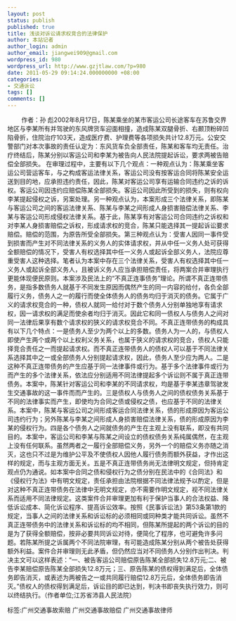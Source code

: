 ```yaml
---
layout: post
status: publish
published: true
title: 浅谈对诉讼请求权竞合的法律保护
author: 本站记者
author_login: admin
author_email: jiangwei909@gmail.com
wordpress_id: 980
wordpress_url: http://www.gzjtlaw.com/?p=980
date: 2011-05-29 09:14:24.000000000 +08:00
categories:
- 交通诉讼
tags: []
comments: []
---
```

　　 作者：孙 彪2002年8月17日，陈某乘坐的某市客运公司长途客车在苏鲁交界地区与李某所有并驾驶的东风牌货车迎面相撞，造成陈某双腿骨折、右颞顶粉碎凹陷骨折，住院治疗103天，造成医疗费、护理费等各项损失共计12.8万元。公安交警部门对本次事故的责任认定为：东风货车负全部责任，陈某和客车均无责任。治疗终结后，陈某分别以客运公司和李某为被告向人民法院提起诉讼，要求两被告赔偿全部损失。 在审理过程中，主要有以下几个观点：一种观点认为：陈某乘坐客运公司营运客车，与之构成客运法律关系，客运公司没有按客运合同将陈某安全运送到目的地，应承担违约责任，因此，陈某对客运公司享有运输合同违约之诉的诉权。客运公司因违约应赔偿陈某全部损失。客运公司因此所受到的损失，则有权向李某提起侵权之诉，另案处理。另一种观点认为，本案形成三个法律关系，即陈某与客运公司之间的客运法律关系、陈某与李某之间形成人身损害赔偿法律关系、李某与客运公司形成侵权法律关系。基于此，陈某享有对客运公司合同违约之诉权和对李某人身损害赔偿之诉权，形成请求权的竞合，陈某只能选择其一提起诉讼要求赔偿。赔偿的范围，为原告所受全部损失。第三种观点认为：受害人因同一事件受到损害而产生对不同法律关系的义务人的实体请求权，并从中任一义务人处可获得全额赔偿的情况下，受害人有权选择其中任一义务人或起诉全部义务人，法院应尊重受害人这种选择。笔者认为本案中存在三个法律关系，受害人有权选择其中任一义务人或起诉全部义务人，且被诉义务人应当承担赔偿责任，将两案合并审理执行更能体现便民原则。本案涉及民法上的&ldquo;不真正连事债务&rdquo;理论。所谓不真正连带债务，是指多数债务人就基于不同发生原因而偶然产生的同一内容的给付，各负全部履行义务，债务人之一的履行而使全体债务人的债务均归于消灭的债务。它属于广义的请求权竞合的一种，债权人就同一给付对于数个债务人分别单独地享有请求权，因一请求权的满足而使余者均归于消灭。因此它和同一债权人与债务人之间对同一法律后果享有数个请求权的狭义的请求权竞合不同。不真正连带债务的构成具有以下几个特点：一是债务人至少为两个以上的多数。债务人为一人的，与债权人即使产生两个或两个以上权利义务关系，也属于狭义的请求权的竞合，债权人只能择竞合责任之一而提起请求权。而不真正连带债务人的债权人可以基于不同法律关系选择其中之一或全部债务人分别提起请求权，因此，债务人至少应为两人。二是这种不真正连带债务的产生应基于同一法律事件或行为。基于多个法律事件或行为而产生的多个法律关系，依法应分别适用不同法律提起多个诉讼则不属于真正连带债务。本案中，陈某针对客运公司和李某的不同请求权，均是基于李某违章驾驶发生交通事故的这一事件而而产生的。三是债权人与债务人之间的债权债务关系基于不同的法律事实而产生，即使均为合同之债或侵权之债，也应基于不同的法律关系。本案中，陈某与客运公司之间形成客运合同法律关系，债的形成原因为客运公司违约行为；另外陈某与李某之间形成人身损害赔偿法律关系，债的形成原因为李某的侵权行为。四是各个债务人之间就债务的产生在主观上没有联系，即没有共同目的。本案中，客运公司和李某与陈某之间设立的债权债务关系纯属偶然，在主观上没有任何联系。虽然两者之一履行全部赔偿义务，另外一个的赔偿义务亦随之消灭，这也只不过是为维护公平及不使债权人因他人履行债务而额外获益，才作出这样的规定，而与主观方面无关。五是不真正连带债务尚无法律明文规定，但持肯定观点仍为通说。如本案中合同之债和侵权行为之债分别在民法中的《合同法》和《侵权行为法》中有明文规定，责任承担由法院根据不同法律法规予以酌定，但是对这种不真正连带债务在法律中无明文规定，亦不需要作明文规定，视不同法律关系而适用不同法律规定。这类案件合并审理更加有利于保护当事人的合法权益、降低诉讼成本、简化诉讼程序、提高诉讼效率。按照《民事诉讼法》第53条第1款的规定，当事人之间的法律关系和诉讼标的必须相同或同种类才能共同诉讼。虽然不真正连带债务中的法律关系和诉讼标的均不相同，但陈某所提起的两个诉讼的目的是为了获得全额赔偿，按非必要共同诉讼对待，便简化了程序，也可避免许多问题。若陈某所提之诉属两个不同法院审理，有可能造成陈某分别从两个被告处获得额外利益。案件合并审理则无此矛盾，但仍然应当对不同债务人分别作出判决。判决主文可以这样表述：&ldquo;一、被告客运公司赔偿原告陈某全部损失12.8万元;二、被告李某赔偿原告陈某全部损失12.8万元；三、原告陈某的债权得到满足后，全体债务即告消灭，或表述为两被告之一或共同履行赔偿12.8万元后，全体债务即告消灭。&rdquo;债权人的债权得到满足后，诉讼目的即已达到，判决书即丧失执行效力，则可以终结执行。（作者单位;江苏省沛县人民法院）标签:广州交通事故索赔 广州交通事故赔偿 广州交通事故律师

